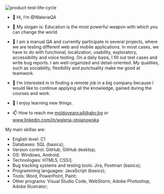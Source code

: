 ![product-test-life-cycle](https://user-images.githubusercontent.com/86474410/198015766-cb00bf71-884f-4c32-9a54-784e367647bb.jpg)

- 👋 Hi, I’m @WaleriaQA

- 👋 My slogan is: Education is the most powerful weapon with which you can change the world.

- 👀 I am a manual QA and currently participate in several projects, where we are testing different web and mobile applications. In most cases, we have to do with functional, localization, usability, exploratory, accessibility and voice testing. On a daily basis, I fill out test cases and write bug reports. I am well-organized and detail-oriented. My qualities, such as sociability, flexibility and punctuality make me good at teamwork.

- 👀 I’m interested in in finding a remote job in a big company because I would like to continue applying all the knowledge, gained during the courses and work.

- 🌱 I enjoy learning new things.

- 📫 How to reach me moldoveanca4@abv.bg or www.linkedin.com/in/waleria-stojanowska

<!---
WaleriaQA/WaleriaQA is a ✨ special ✨ repository because its `README.md` (this file) appears on your GitHub profile.
You can click the Preview link to take a look at your changes.
--->
My main skillas are:
+ English level: C1
+ Databases: SQL (basics);
+ Version control: GitHub, GitHub desktop;
+ OS: Windows, Android;
+ Technologies: HTML5, CSS3;
+ Bug tracking systems and testing tools: Jira, Postman (basics);
+ Programming languages: JavaScript (basics);
+ Tools: Word, PowerPoint, Paint;
+ Other programs: Visual Studio Code, WebStorm, Adobe Photoshop, Adobe Illustrator;
